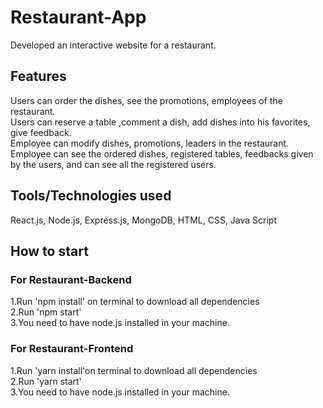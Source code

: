 # Restaurant-App
Developed an interactive  website for a restaurant.
## Features
Users can order the dishes, see the promotions, employees of the restaurant.<br/>
Users can reserve a table ,comment a dish, add dishes into his favorites, give feedback.<br/>
Employee can modify dishes, promotions, leaders in the restaurant.<br/>
Employee can see the ordered dishes, registered tables, feedbacks given by the users, and can see all the registered users.
## Tools/Technologies used
React.js, Node.js, Express.js, MongoDB, HTML, CSS, Java Script
## How to start
### For Restaurant-Backend
1.Run 'npm install' on terminal to download all dependencies<br/>
2.Run 'npm start'<br/>
3.You need to have node.js installed in your machine.
### For Restaurant-Frontend
1.Run 'yarn install'on terminal to download all dependencies<br/>
2.Run 'yarn start'<br/>
3.You need to have node.js installed in your machine.

